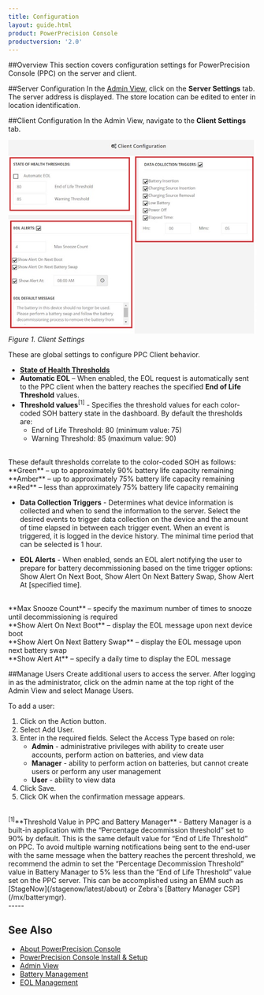 ```yaml
---
title: Configuration
layout: guide.html
product: PowerPrecision Console
productversion: '2.0'
---
```


##Overview
This section covers configuration settings for PowerPrecision Console (PPC) on the server and client.

##Server Configuration
In the [Admin View](../admin), click on the **Server Settings** tab. The server address is displayed. The store location can be edited to enter in location identification. 

##Client Configuration
In the Admin View, navigate to the **Client Settings** tab.

![img](client_settings.jpg)
_Figure 1. Client Settings_

These are global settings to configure PPC Client behavior.

* [**State of Health Thresholds**](../mgmt/#whatissoh) 
 * **Automatic EOL** – When enabled, the EOL request is automatically sent to the PPC client when the battery reaches the specified **End of Life Threshold** values.    
 * **Threshold values**<sup>[1]</sup> - Specifies the threshold values for each color-coded SOH battery state in the dashboard. By default the thresholds are:
	  * End of Life Threshold: 80 (minimum value: 75)
	  * Warning Threshold: 85 (maximum value: 90)
<br>
These default thresholds correlate to the color-coded SOH as follows: 
 <br>
 	**Green** – up to approximately 90% battery life capacity remaining  
 	**Amber** – up to approximately 75% battery life capacity remaining 
<br>
	**Red** – less than approximately 75% battery life capacity remaining 
<br>

* **Data Collection Triggers** - Determines what device information is collected and when to send the information to the server. Select the desired events to trigger data collection on the device and the amount of time elapsed in between each trigger event. When an event is triggered, it is logged in the device history. The minimal time period that can be selected is 1 hour. 

* **EOL Alerts** - When enabled, sends an EOL alert notifying the user to prepare for battery decommissioning based on the time trigger options: Show Alert On Next Boot, Show Alert On Next Battery Swap, Show Alert At [specified time]. 
<br>
	**Max Snooze Count** – specify the maximum number of times to snooze until decommissioning is required
<br>
	**Show Alert On Next Boot** – display the EOL message upon next device boot
<br>
	**Show Alert On Next Battery Swap** – display the EOL message upon next battery swap
<br>
	**Show Alert At** – specify a daily time to display the EOL message  
<br>

##Manage Users
Create additional users to access the server. After logging in as the administrator, click on the admin name at the top right of the Admin View and select Manage Users.  

To add a user:
1. Click on the Action button.
2. Select Add User.
3. Enter in the required fields.  Select the Access Type based on role: 
	* **Admin** - administrative privileges with ability to create user accounts, perform action on batteries, and view data
	* **Manager** - ability to perform action on batteries, but cannot create users or perform any user management
	* **User** - ability to view data
4. Click Save.
5. Click OK when the confirmation message appears.

<br>
<sup>[1]</sup>**Threshold Value in PPC and Battery Manager** - Battery Manager is a built-in application with the “Percentage decommission threshold” set to 90% by default. This is the same default value for “End of Life Threshold” on PPC. To avoid multiple warning notifications being sent to the end-user with the same message when the battery reaches the percent threshold, we recommend the admin to set the “Percentage Decommission Threshold” value in Battery Manager to 5% less than the “End of Life Threshold” value set on the PPC server. This can be accomplished using an EMM such as [StageNow](/stagenow/latest/about) or Zebra's [Battery Manager CSP](/mx/batterymgr). 
<br>
-----

## See Also

* [About PowerPrecision Console](../about)
* [PowerPrecision Console Install & Setup](../setup)
* [Admin View](../admin)
* [Battery Management](../mgmt)
* [EOL Management](../eol)
